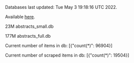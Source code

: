 Databases last updated: Tue May  3 19:18:16 UTC 2022. 

Available [here](https://github.com/cbeauhilton/ash-db/releases).


23M	abstracts_small.db

177M	abstracts_full.db

Current number of items in db:
[{"count(*)": 96904}]

Current number of scraped items in db:
[{"count(*)": 19504}]
